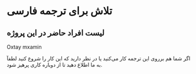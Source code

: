 # تلاش برای ترجمه فارسی #

## لیست افراد حاضر در این پروژه ##
Oxtay
mxamin

اگر شما هم برروی این ترجمه کار می‌کنید یا در نظر دارید که این کار را شروع  کنید لطفآ به ما اطلاع دهید تا از دوباره کاری پرهیز شود.